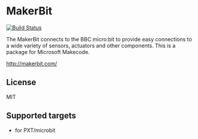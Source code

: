 # MakerBit

[![Build Status](https://travis-ci.org/1010Technologies/pxt-makerbit.svg?branch=master)](https://travis-ci.org/1010Technologies/pxt-makerbit)

The MakerBit connects to the BBC micro:bit to provide easy connections to a wide variety of sensors, actuators and other components. This is a package for Microsoft Makecode.

http://makerbit.com/

## License

MIT

## Supported targets

* for PXT/microbit


